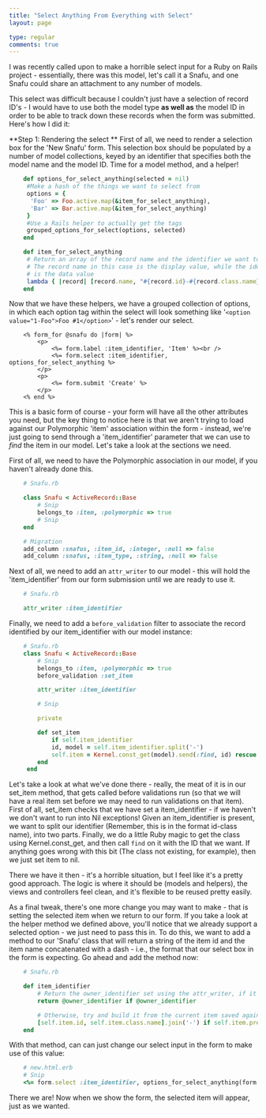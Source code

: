 ```yaml
---
title: "Select Anything From Everything with Select"
layout: page

type: regular
comments: true
---
```



I was recently called upon to make a horrible select input for a Ruby on Rails project - essentially, there was this model, let's call it a Snafu, and one Snafu could share an attachment to any number of models.

This select was difficult because I couldn't just have a selection of record ID's - I would have to use both the model type **as well as** the model ID in order to be able to track down these records when the form was submitted. Here's how I did it:

**Step 1: Rendering the select **
First of all, we need to render a selection box for the 'New Snafu' form. This selection box should be populated by a number of model collections, keyed by an identifier that specifies both the model name and the model ID. Time for a model method, and a helper!

``` ruby
    def options_for_select_anything(selected = nil)
     #Make a hash of the things we want to select from
     options = {
      'Foo' => Foo.active.map(&item_for_select_anything),
      'Bar' => Bar.active.map(&item_for_select_anything)
     }
     #Use a Rails helper to actually get the tags
     grouped_options_for_select(options, selected)
    end

    def item_for_select_anything
     # Return an array of the record name and the identifier we want to use
     # The record name in this case is the display value, while the identifier
     # is the data value
     lambda { |record| [record.name, "#{record.id}-#{record.class.name}"] }
    end
```

Now that we have these helpers, we have a grouped collection of options, in which each option tag within the select will look something like '`<option value="1-Foo">Foo #1</option>`' - let's render our select.

``` erb
	<% form_for @snafu do |form| %>
		<p>
			<%= form.label :item_identifier, 'Item' %><br />
			<%= form.select :item_identifier, options_for_select_anything %>
		</p>
		<p>
			<%= form.submit 'Create' %>
		</p>
	<% end %>
```

This is a basic form of course - your form will have all the other attributes you need, but the key thing to notice here is that we aren't trying to load against our Polymorphic 'item' association within the form - instead, we're just going to send through a 'item_identifier' parameter that we can use to *find* the item in our model. Let's take a look at the sections we need.

First of all, we need to have the Polymorphic association in our model, if you haven't already done this.

``` ruby
	# Snafu.rb

	class Snafu < ActiveRecord::Base
		# Snip
		belongs_to :item, :polymorphic => true
		# Snip
	end

	# Migration
	add_column :snafus, :item_id, :integer, :null => false
	add_column :snafus, :item_type, :string, :null => false

```

Next of all, we need to add an `attr_writer` to our model - this will hold the 'item_identifier' from our form submission until we are ready to use it.

``` ruby
	# Snafu.rb

	attr_writer :item_identifier
```

Finally, we need to add a `before_validation` filter to associate the record identified by our item_identifier with our model instance:

``` ruby
	# Snafu.rb
	class Snafu < ActiveRecord::Base
		# Snip
		belongs_to :item, :polymorphic => true
		before_validation :set_item

		attr_writer :item_identifier

		# Snip

		private

		def set_item
			if self.item_identifier
			id, model = self.item_identifier.split('-')
			self.item = Kernel.const_get(model).send(:find, id) rescue nil
		end
	 end
```


Let's take a look at what we've done there - really, the meat of it is in our set_item method, that gets called before validations run (so that we will have a real item set before we may need to run validations on that item). First of all, set_item checks that we have set a item_identifier - if we haven't we don't want to run into Nil exceptions! Given an item_identifier is present, we want to split our identifier (Remember, this is in the format id-class name), into two parts. Finally, we do a little Ruby magic to get the class using Kernel.const_get, and then call `find` on it with the ID that we want. If anything goes wrong with this bit (The class not existing, for example), then we just set item to nil.

There we have it then - it's a horrible situation, but I feel like it's a pretty good approach. The logic is where it should be (models and helpers), the views and controllers feel clean, and it's flexible to be reused pretty easily.

As a final tweak, there's one more change you may want to make - that is setting the selected item when we return to our form. If you take a look at the helper method we defined above, you'll notice that we already support a selected option - we just need to pass this in. To do this, we want to add a method to our 'Snafu' class that will return a string of the item id and the item name concatenated with a dash - i.e., the format that our select box in the form is expecting. Go ahead and add the method now:

``` ruby
	# Snafu.rb

	def item_identifier
		# Return the owner_identifier set using the attr_writer, if it exists
		return @owner_identifier if @owner_identifier

		# Otherwise, try and build it from the current item saved against the model
		[self.item.id, self.item.class.name].join('-') if self.item.present?
	end
```

With that method, can can just change our select input in the form to make use of this value:

``` ruby
	# new.html.erb
	# Snip
	<%= form.select :item_identifier, options_for_select_anything(form.object.item_identifier) %>
```

There we are! Now when we show the form, the selected item will appear, just as we wanted.

